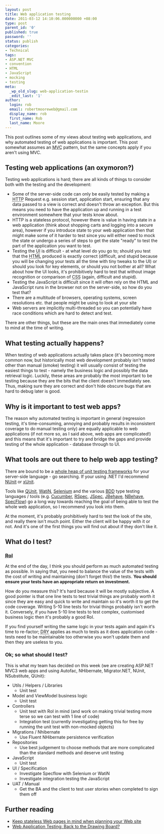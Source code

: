 ```yaml
---
layout: post
title: Web application testing
date: 2011-03-12 14:10:06.000000000 +08:00
type: post
parent_id: '0'
published: true
password: ''
status: publish
categories:
- Technical
tags:
- ASP.NET MVC
- convention
- HTML
- JavaScript
- mocking
- testing
meta:
  _wp_old_slug: web-application-testin
  _edit_last: '1'
author:
  login: rob
  email: robertmooreweb@gmail.com
  display_name: rob
  first_name: Rob
  last_name: Moore
---
```



This post outlines some of my views about testing web applications, and why automated testing of web applications is important. This post somewhat assumes an <abbr title="Model-View-Controller">MVC</abbr> pattern, but the same concepts apply if you aren't using MVC.  
<!--more-->


## Testing web applications (an oxymoron?)


Testing web applications is hard; there are all kinds of things to consider both with the testing and the development:


- Some of the server-side code can only be easily tested by making a <abbr title="Hyper-text Transfer Protocol">HTTP</abbr> Request e.g. session start, application start, ensuring that any data passed to a view is correct and doesn't throw an exception. But this means you need to have the application up and running in a test environment somewhere that your tests know about.
- HTTP is a stateless protocol, however there is value in having state in a web application (think about shopping carts and logging into a secure area), however if you introduce state to your web application then that might make some of it harder to test since you will either need to mock the state or undergo a series of steps to get the state "ready" to test the part of the application you want to test.
- Testing the <abbr title="User Interface">UI</abbr> is difficult - at what level do you go to; should you test that the <abbr title="HyperText Markup Language">HTML</abbr> produced is exactly correct (difficult, and stupid because you will be changing your tests all the time with tiny tweaks to the UI) or should you look for key elements, or should you not bother at all? What about how the UI looks, it's prohibitively hard to test that without image recognition or comparison of <abbr title="Cascading Style Sheets">CSS</abbr> (again, difficult and stupid).
- Testing the JavaScript is difficult since it will often rely on the HTML and JavaScript runs in the browser not on the server-side, so how do you test that?
- There are a multitude of browsers, operating systems, screen resolutions etc. that people might be using to look at your site
- Web servers are implicitly multi-threaded so you can potentially have race conditions which are hard to detect and test.



There are other things, but these are the main ones that immediately come to mind at the time of writing.


## What testing actually happens?


When testing of web applications actually takes place (it's becoming more common now, but historically most web development probably isn't tested other than manual (smoke) testing) it will usually consist of testing the easiest things to test - namely the business logic and possibly the data retrieval logic. Luckily, these areas are probably the most important to be testing because they are the bits that the client doesn't immediately see. Thus, making sure they are correct and don't hide obscure bugs that are hard to debug later is good.


## Why is it important to test web apps?


The reason why automated testing is important in general (regression testing, it's time-consuming, annoying and probably results in inconsistent coverage to do manual testing only) are equally applicable to web applications (if not more so, as I said above, web apps are complicated!) and this means that it's important to try and bridge the gaps and provide testing of the whole application - database through to UI.


## What tools are out there to help web app testing?


There are bound to be a [whole heap of unit testing frameworks](http://en.wikipedia.org/wiki/List_of_unit_testing_frameworks) for your server-side language - go searching. If your using .NET I'd recommend [NUnit](http://www.nunit.org/) or [xUnit](http://xunit.codeplex.com/).



Tools like [QUnit](http://docs.jquery.com/Qunit), [WatiN](http://watin.sourceforge.net/), [Selenium](http://seleniumhq.org/) and the various [BDD](http://dannorth.net/introducing-bdd/) type testing languages / tools (e.g. [Cucumber](http://cukes.info/), [RSpec](http://rspec.info/), [JSpec](http://jspec.info), [JBehave](http://jbehave.org/), [NBehave](http://nbehave.org/), [SpecFlow](http://www.specflow.org/)) go a long way towards reaching the goal of being able to test the whole web application, so I recommend you look into them.



At the moment, it's probably prohibitively hard to test the look of the site, and really there isn't much point. Either the client will be happy with it or not. And it's one of the first things you will find out about if they don't like it.


## What do I test?

### <abbr title="Return on Investment">RoI</abbr>


At the end of the day, I think you should perform as much automated testing as possible. In saying that, you need to balance the value of the tests with the cost of writing and maintaining (don't forget this!) the tests. **You should ensure your tests have an appropriate return on investment.**



How do you measure this? It's hard because it will be mostly subjective. A good pointer is that one line tests to test trivial things are probably worth it since they are easy and quick to write and maintain so it's worth it to get the code coverage. Writing 5-10 line tests for trivial things probably isn't worth it. Conversely, if you have 5-10 line tests to test complex, customised business logic then it's probably a good RoI.



If you find yourself writing the same logic in your tests again and again it's time to re-factor; <acronym title="Don't Repeat Yourself">DRY</acronym> applies as much to tests as it does application code - tests need to be maintainable too otherwise you won't update them and then they are useless to you.


### Ok; so what should I test?


This is what my team has decided on this week (we are creating ASP.NET MVC3 web apps and using Autofac, NHibernate, Migrator.NET, NUnit, NSubstitute, QUnit):


- Utils / Helpers /      Libraries
  - Unit test
- Model and ViewModel      business logic
  - Unit test
- Controllers
  - Unit test with RoI in mind (and work on making trivial testing more terse so we can test with 1 line of code)
  - Integration test (currently investigating getting this for free by running the unit test with non-mocked objects)
- Migrations / Nhibernate
  - Use Fluent NHibernate       persistence verification
- Repositories
  - Use best judgement to choose       methods that are more complicated than the standard methods and deserve       unit testing
- JavaScript
  - Unit test
- UI / Specification
  - Investigate Specflow with       Selenium or WatiN
  - Investigate integration        testing the JavaScript
- UAT / Manual
  - Get the BA and the client to test user stories when completed to sign them off


## Further reading

- [Keep stateless Web pages in mind when planning your Web site](http://www.techrepublic.com/article/keep-stateless-web-pages-in-mind-when-planning-your-web-site/5030231)
- [Web Application Testing: Back to the Drawing Board?](http://www.info-source.us/system_assurance_software_quality_and_testing/Web_Application_Testing.html)

